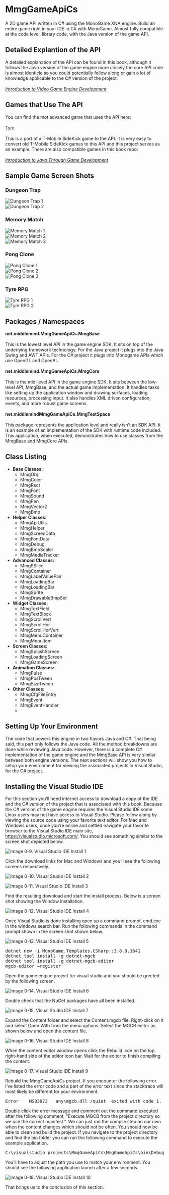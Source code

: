 # MmgGameApiCs
A 2D game API written in C# using the MonoGame XNA engine. Build an entire game right in your IDE in C# with MonoGame. Almost fully compatible at the code level, library code, with the Java version of the game API.

## Detailed Explantion of the API
A detailed explanation of the API can be found in this book, although it follows the Java version of the game engine more closely the core API code is almost identicle so you could potentially follow along or gain a lot of knowledge applicable to the C# version of the project.
<br>
<br>
[*Introduction to Video Game Engine Development*](https://github.com/Apress/introduction-video-game-engine-development)

## Games that Use The API
You can find the mot advanced game that uses the API here:
<br>
<br>
[Tyre](https://github.com/vbrusca/MmgGameApi-TyreSK)
<br>
<br>
This is a port of a T-Mobile SideKick game to the API. It is very easy to convert old T-Mobile SideKick games to this API and this project serves as an example.
There are also compatible games in this book repo:
<br>
<br>
[*Introduction to Java Through Game Development*](https://github.com/Apress/introduction-to-java-through-gamedev)

## Sample Game Screen Shots

### Dungeon Trap
![Dungeon Trap 1](gh_images/dt_sc1.png)
<br>
![Dungeon Trap 2](gh_images/dt_sc2.png)

### Memory Match
![Memory Match 1](gh_images/mm_sc1.png)
<br>
![Memory Match 2](gh_images/mm_sc2.png)
<br>
![Memory Match 3](gh_images/mm_sc3.png)

### Pong Clone
![Pong Clone 1](gh_images/pc_sc1.png)
<br>
![Pong Clone 2](gh_images/pc_sc2.png)
<br>
![Pong Clone 3](gh_images/pc_sc3.png)

### Tyre RPG
![Tyre RPG 1](gh_images/tyre_cs_sc1.png)
<br>
![Tyre RPG 2](gh_images/tyre_cs_sc2.png)

## Packages / Namespaces
<b>net.middlemind.MmgGameApiCs.MmgBase</b>
<br>
<br>
This is the lowest level API in the game engine SDK. It sits on top of the underlying framework technology. For the Java project it plugs into the Java Swing and AWT APIs. For the C# project it plugs into Monogame APIs which use OpenGL and OpenAL.
<br>
<br>
<b>net.middlemind.MmgGameApiCs.MmgCore</b>
<br>
<br>
This is the mid-level API in the game engine SDK. It sits between the low-level API, MmgBase, and the actual game implementation. It handles tasks like setting up the application window and drawing surfaces, loading resources, processing input. It also handles XML driven configuration, events, and more robust game screens.
<br>
<br>
<b>net.middlemindMmgGameApiCs.MmgTestSpace</b>
<br>
<br>
This package represents the application level and really isn’t an SDK API. It is an example of an implementation of the SDK with runtime code included. This application, when executed, demonstrates how to use classes from the MmgBase and MmgCore APIs.

## Class Listing
<ul>
  <li>
    <b>Base Classes:</b>
    <br>
    <ul>
      <li>MmgObj</li>
      <li>MmgColor</li>
      <li>MmgRect</li>
      <li>MmgFont</li>
      <li>MmgSound</li>
      <li>MmgPen</li>
      <li>MmgVector2</li>
      <li>MmgBmp</li>
    </ul>
  </li>
  <li>
    <b>Helper Classes:</b>
    <br>
    <ul>
      <li>MmgApiUtils</li>
      <li>MmgHelper</li>
      <li>MmgScreenData</li>
      <li>MmgFontData</li>
      <li>MmgDebug</li>
      <li>MmgBmpScaler</li>
      <li>MmgMediaTracker</li>
    </ul>  
  </li>
  <li>
    <b>Advanced Classes:</b>
    <ul>
      <li>Mmg9Slice</li>
      <li>MmgContainer</li>
      <li>MmgLabelValuePair</li>
      <li>MmgLoadingBar</li>
      <li>MmgLoadingBar</li>
      <li>MmgSprite</li>
      <li>MmgDrawableBmpSet</li>
    </ul>
  </li>

  <li>
    <b>Widget Classes:</b>
    <ul>
      <li>MmgTextField</li>
      <li>MmgTextBlock</li>
      <li>MmgScrollVert</li>
      <li>MmgScrollHor</li>
      <li>MmgScrollHorVert</li>
      <li>MmgMenuContainer</li>
      <li>MmgMenuItem</li>
    </ul>
  </li>
  <li>
    <b>Screen Classes:</b>
    <ul>
      <li>MmgSplashScreen</li>
      <li>MmgLoadingScreen</li>
      <li>MmgGameScreen</li>
    </ul>
  </li>
  <li>
    <b>Animation Classes:</b>
    <ul>
      <li>MmgPulse</li>
      <li>MmgPosTween</li>
      <li>MmgSizeTween</li>
    </ul>
  </li>
  <li>
    <b>Other Classes:</b>
    <ul>
      <li>MmgCfgFileEntry</li>
      <li>MmgEvent</li>
      <li>MmgEventHandler</li>
      <li></li>      
    </ul>
  </li>
</ul>

## Setting Up Your Environment
The code that powers this engine in two flavors Java and C#. That being said, this part only follows the Java code. All the method breakdowns are done while reviewing Java code. However, there is a complete C# implementation of the game engine and the MmgBase API is very similar between both engine versions. The next sections will show you how to setup your environment for viewing the associated projects in Visual Studio, for the C# project.

## Installing the Visual Studio IDE
For this section you’ll need internet access to download a copy of the IDE and the C# version of the project that is associated with this book. Because the C# version of the game engine requires the Visual Studio IDE some Linux users may not have access to Visual Studio. Please follow along by viewing the source code using your favorite text editor. For Mac and Windows users, once you’re online and settled navigate your favorite browser to the Visual Studio IDE main site, https://visualstudio.microsoft.com/. You should see something similar to the screen shot depicted below.

![Image 0-9. Visual Studio IDE Install 1](gh_images/image_0-9_VisualStudio-1_MainSite.jpg)

Click the download links for Mac and Windows and you’ll see the following screens respectively.

![Image 0-10. Visual Studio IDE Install 2](gh_images/image_0-10_VisualStudio-2_DownloadSiteMac.jpg)

![Image 0-11. Visual Studio IDE Install 3](gh_images/image_0-11_VisualStudio-3_DownloadSiteWin.jpg)

Find the resulting download and start the install process. Below is a screen shot showing the Window installation.

![Image 0-12. Visual Studio IDE Install 4](gh_images/image_0-12_VisualStudio-4_InstallWin.jpg)

Once Visual Studio is done installing open up a command prompt, cmd.exe in the windows search bar. Run the following commands in the command prompt shown in the screen shot shown below.

![Image 0-13. Visual Studio IDE Install 5](gh_images/image_0-13_VisualStudio-5_InstallShell.jpg)

<pre>
dotnet new -i MonoGame.Templates.CSharp::3.8.0.1641
dotnet tool install -g dotnet-mgcb
dotnet tool install -g dotnet-mgcb-editor
mgcb-editor –register
</pre>

Open the game engine project for visual studio and you should be greeted by the following screen.

![Image 0-14. Visual Studio IDE Install 6](gh_images/image_0-14_VisualStudio-6_LoadProject.jpg)

Double check that the NuGet packages have all been installed.

![Image 0-15. Visual Studio IDE Install 7](gh_images/image_0-15_VisualStudio-7_RestoreProject.jpg)

Expand the Content folder and select the Content.mgcb file. Right-click on it and select Open With from the menu options. Select the MGCB editor as shown below and open the content file.

![Image 0-16. Visual Studio IDE Install 8](gh_images/image_0-16_VisualStudio-8_Content.jpg)

When the content editor window opens click the Rebuild icon on the top right-hand side of the editor icon bar. Wait for the editor to finish compiling the content.

![Image 0-17. Visual Studio IDE Install 9](gh_images/image_0-17_VisualStudio-9_ContentCompile.jpg)

Rebuild the MmgGameApiCs project. If you encounter the following error. I’ve listed the error code and a part of the error text since the stacktrace will most likely be different for your environment.

<pre>
Error    MSB3073   any\mgcb.dll /quiet  exited with code 1.
</pre>

Double click the error message and comment out the command executed after the following comment, “Execute MGCB from the project directory so we use the correct manifest.”. We can just run the compile step on our own when the content changes which should not be often.
You should now be able to clean and build the project. If you navigate to the project directory and find the bin folder you can run the following command to execute the example application.

<pre>
C:\visualstudio_projects\MmgGameApiCs\MmgGameApiCs\bin\Debug\netcoreapp3.1>dotnet ./MmgGameApiCs.dll example 
</pre>

You’ll have to adjust the path you use to match your environment. You should see the following application launch after a few seconds.

![Image 0-18. Visual Studio IDE Install 10](gh_images/image_0-18_VisualStudio-10_Examples.jpg)

That brings us to the conclusion of this section.

